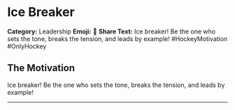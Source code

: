 # Ice Breaker

**Category:** Leadership
**Emoji:** 🔨
**Share Text:** Ice breaker! Be the one who sets the tone, breaks the tension, and leads by example! #HockeyMotivation #OnlyHockey

## The Motivation

Ice breaker! Be the one who sets the tone, breaks the tension, and leads by example!

---
